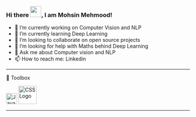 ### Hi there <img src="https://raw.githubusercontent.com/MartinHeinz/MartinHeinz/master/wave.gif" width="30px">, I am Mohsin Mehmood!


<!--
**mohsinmahmood12/mohsinmahmood12** is a ✨ _special_ ✨ repository because its `README.md` (this file) appears on your GitHub profile.

Here are some ideas to get you started:
-->
- 🔭 I’m currently working on Computer Vision and NLP
- 🌱 I’m currently learning Deep Learning
- 👯 I’m looking to collaborate on open source projects
- 🤔 I’m looking for help with Maths behind Deep Learning
- 💬 Ask me about Computer vision and NLP
- 📫 How to reach me: Linkedin

---

🧰 Toolbox

<img src="https://cdn.worldvectorlogo.com/logos/javascript.svg" alt="JavaScript Logo" width="30" height="30"/> <img src="https://cdn.worldvectorlogo.com/logos/css3.svg" alt="CSS Logo" width="50" height="50"/>

---


